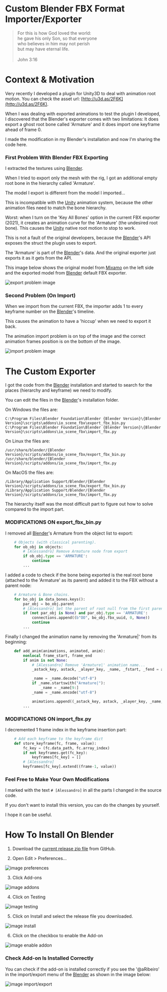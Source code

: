 # Custom Blender FBX Format Importer/Exporter

> For this is how God loved the world:  
he gave his only Son, so that everyone  
who believes in him may not perish  
but may have eternal life.  
  \
John 3:16

# Context & Motivation

Very recently I developed a plugin for Unity3D to deal with animation root motion. You can check the asset url: [http://u3d.as/2F6K](http://u3d.as/2F6K).

When I was dealing with exported animations to test the plugin I developed, I discovered that the Blender's exporter comes with two limitations: It does export a ghost root bone called 'Armature' and it does import one keyframe ahead of frame 0.

I made the modification in my Blender's installation and now I'm sharing the code here.

### First Problem With Blender FBX Exporting

I extracted the textures using [Blender](https://www.blender.org/).

When I tried to export only the mesh with the rig, I got an additional empty root bone in the hierarchy called 'Armature'.

The model I export is different from the model I imported...

This is incompatible with the [Unity](https://unity.com/) animation system, because the other animation files need to match the bone hierarchy.

Worst: when I turn on the 'Key All Bones' option in the current FBX exporter (2021), it creates an animation curve for the 'Armature' (the undesired root bone). This causes the [Unity](https://unity.com/) native root motion to stop to work.

This is not a fault of the original developers, because the [Blender](https://www.blender.org/)'s API exposes the struct the plugin uses to export.

The 'Armature' is part of the [Blender](https://www.blender.org/)'s data. And the original exporter just exports it as it gets from the API.

This image below shows the original model from [Mixamo](https://www.mixamo.com/) on the left side and the exported model from [Blender](https://www.blender.org/) default FBX exporter.

![export problem image](images/export_problem.jpg)

### Second Problem (On Import)

When we import from the current FBX, the importer adds 1 to every keyframe number on the [Blender](https://www.blender.org/)'s timeline.

This causes the animation to have a 'hiccup' when we need to export it back.

The animation import problem is on top of the image and the correct animation frames position is on the bottom of the image.

![import problem image](images/import_problem.jpg)

# The Custom Exporter

I got the code from the [Blender](https://www.blender.org/) installation and started to search for the places (hierarchy and keyframe) we need to modify.

You can edit the files in the [Blender](https://www.blender.org/)'s installation folder.

On Windows the files are:

```
C:\Program Files\Blender Foundation\Blender {Blender Version}\{Blender Version}\scripts\addons\io_scene_fbx\export_fbx_bin.py
C:\Program Files\Blender Foundation\Blender {Blender Version}\{Blender Version}\scripts\addons\io_scene_fbx\import_fbx.py
```

On Linux the files are:

```
/usr/share/blender/{Blender Version}/scripts/addons/io_scene_fbx/export_fbx_bin.py
/usr/share/blender/{Blender Version}/scripts/addons/io_scene_fbx/import_fbx.py
```

On MacOS the files are:

```
/Library/Application Support/Blender/{Blender Version}/scripts/addons/io_scene_fbx/export_fbx_bin.py
/Library/Application Support/Blender/{Blender Version}/scripts/addons/io_scene_fbx/import_fbx.py
```

The hierarchy itself was the most difficult part to figure out how to solve compared to the import part.

### MODIFICATIONS ON export_fbx_bin.py

I removed all [Blender](https://www.blender.org/)'s Armature from the object list to export:

```python
    # Objects (with classical parenting).
    for ob_obj in objects:
        # [Alessandro] Remove Armature node from export
        if ob_obj.type == 'ARMATURE':
            continue
        ...
```

I added a code to check if the bone being exported is the real root bone (attached to the 'Armature' as its parent) and added it to the FBX without a parent node:

```python
    # Armature & Bone chains.
    for bo_obj in data_bones.keys():
        par_obj = bo_obj.parent
        # [Alessandro] Set the parent of root null from the first parent bone... not the Armature
        if (not par_obj is None) and par_obj.type == 'ARMATURE':
            connections.append((b"OO", bo_obj.fbx_uuid, 0, None))
            continue
        ...
```

Finally I changed the animation name by removing the 'Armature|' from its beginning:

```python
    def add_anim(animations, animated, anim):
        nonlocal frame_start, frame_end
        if anim is not None:
            # [Alessandro] Remove 'Armature|' animation name...
            _astack_key, astack, _alayer_key, _name, _fstart, _fend = anim

            _name = _name.decode("utf-8")
            if _name.startswith("Armature|"):
                _name = _name[9:]
            _name = _name.encode("utf-8")

            animations.append((_astack_key, astack, _alayer_key, _name, _fstart, _fend))
        ...
```

### MODIFICATIONS ON import_fbx.py

I decremented 1 frame index in the keyframe insertion part:

```python
    # Add each keyframe to the keyframe dict
    def store_keyframe(fc, frame, value):
        fc_key = (fc.data_path, fc.array_index)
        if not keyframes.get(fc_key):
            keyframes[fc_key] = []
        # [Alessandro]
        keyframes[fc_key].extend((frame-1, value))
```

### Feel Free to Make Your Own Modifications

I marked with the text `# [Alessandro]` in all the parts I changed in the source code.

If you don't want to install this version, you can do the changes by yourself.

I hope it can be useful.

# How To Install On Blender

1. Download the [current release zip file](https://github.com/A-Ribeiro/CustomBlenderFBXExporter/releases) from GitHub.

2. Open Edit > Preferences...

![image preferences](images/edit_preferences.jpg)

3. Click Add-ons

![image addons](images/addons.jpg)

4. Click on Testing

![image testing](images/testing.jpg)

5. Click on Install and select the release file you downloaded.

![image install](images/install.jpg)

6. Click on the checkbox to enable the Add-on

![image enable addon](images/enable.jpg)

### Check Add-on Is Installed Correctly

You can check if the add-on is installed correctly if you see the '@aRibeiro' in the import/export menu of the [Blender](https://www.blender.org/) as shown in the image below:

![image import/export](images/import_export.jpg)
